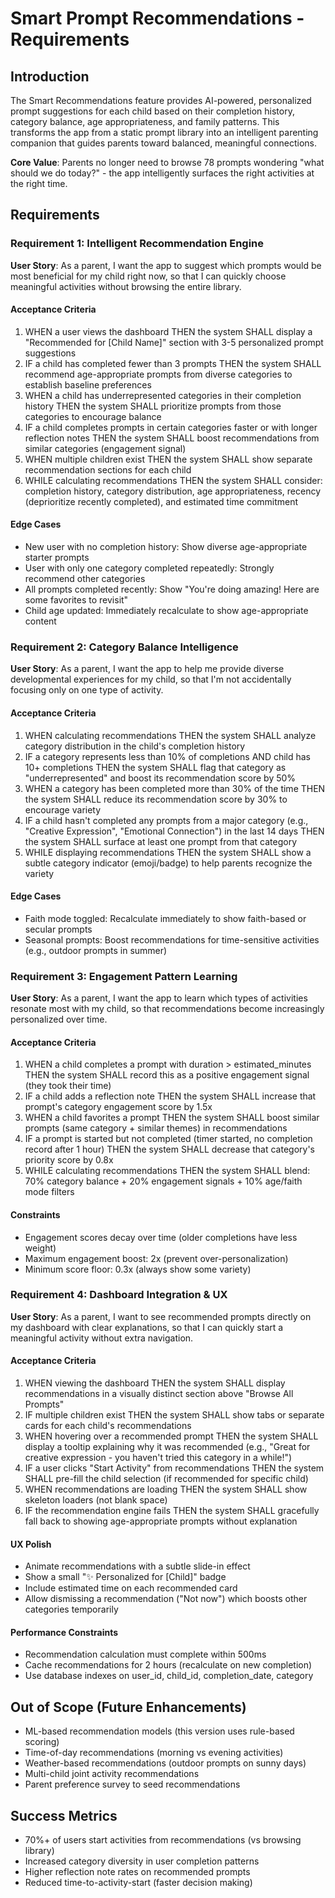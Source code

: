 # Smart Prompt Recommendations - Requirements

## Introduction

The Smart Recommendations feature provides AI-powered, personalized prompt suggestions for each child based on their completion history, category balance, age appropriateness, and family patterns. This transforms the app from a static prompt library into an intelligent parenting companion that guides parents toward balanced, meaningful connections.

**Core Value**: Parents no longer need to browse 78 prompts wondering "what should we do today?" - the app intelligently surfaces the right activities at the right time.

## Requirements

### Requirement 1: Intelligent Recommendation Engine

**User Story**: As a parent, I want the app to suggest which prompts would be most beneficial for my child right now, so that I can quickly choose meaningful activities without browsing the entire library.

#### Acceptance Criteria

1. WHEN a user views the dashboard THEN the system SHALL display a "Recommended for [Child Name]" section with 3-5 personalized prompt suggestions
2. IF a child has completed fewer than 3 prompts THEN the system SHALL recommend age-appropriate prompts from diverse categories to establish baseline preferences
3. WHEN a child has underrepresented categories in their completion history THEN the system SHALL prioritize prompts from those categories to encourage balance
4. IF a child completes prompts in certain categories faster or with longer reflection notes THEN the system SHALL boost recommendations from similar categories (engagement signal)
5. WHEN multiple children exist THEN the system SHALL show separate recommendation sections for each child
6. WHILE calculating recommendations THEN the system SHALL consider: completion history, category distribution, age appropriateness, recency (deprioritize recently completed), and estimated time commitment

#### Edge Cases
- New user with no completion history: Show diverse age-appropriate starter prompts
- User with only one category completed repeatedly: Strongly recommend other categories
- All prompts completed recently: Show "You're doing amazing! Here are some favorites to revisit"
- Child age updated: Immediately recalculate to show age-appropriate content

### Requirement 2: Category Balance Intelligence

**User Story**: As a parent, I want the app to help me provide diverse developmental experiences for my child, so that I'm not accidentally focusing only on one type of activity.

#### Acceptance Criteria

1. WHEN calculating recommendations THEN the system SHALL analyze category distribution in the child's completion history
2. IF a category represents less than 10% of completions AND child has 10+ completions THEN the system SHALL flag that category as "underrepresented" and boost its recommendation score by 50%
3. WHEN a category has been completed more than 30% of the time THEN the system SHALL reduce its recommendation score by 30% to encourage variety
4. IF a child hasn't completed any prompts from a major category (e.g., "Creative Expression", "Emotional Connection") in the last 14 days THEN the system SHALL surface at least one prompt from that category
5. WHILE displaying recommendations THEN the system SHALL show a subtle category indicator (emoji/badge) to help parents recognize the variety

#### Edge Cases
- Faith mode toggled: Recalculate immediately to show faith-based or secular prompts
- Seasonal prompts: Boost recommendations for time-sensitive activities (e.g., outdoor prompts in summer)

### Requirement 3: Engagement Pattern Learning

**User Story**: As a parent, I want the app to learn which types of activities resonate most with my child, so that recommendations become increasingly personalized over time.

#### Acceptance Criteria

1. WHEN a child completes a prompt with duration > estimated_minutes THEN the system SHALL record this as a positive engagement signal (they took their time)
2. IF a child adds a reflection note THEN the system SHALL increase that prompt's category engagement score by 1.5x
3. WHEN a child favorites a prompt THEN the system SHALL boost similar prompts (same category + similar themes) in recommendations
4. IF a prompt is started but not completed (timer started, no completion record after 1 hour) THEN the system SHALL decrease that category's priority score by 0.8x
5. WHILE calculating recommendations THEN the system SHALL blend: 70% category balance + 20% engagement signals + 10% age/faith mode filters

#### Constraints
- Engagement scores decay over time (older completions have less weight)
- Maximum engagement boost: 2x (prevent over-personalization)
- Minimum score floor: 0.3x (always show some variety)

### Requirement 4: Dashboard Integration & UX

**User Story**: As a parent, I want to see recommended prompts directly on my dashboard with clear explanations, so that I can quickly start a meaningful activity without extra navigation.

#### Acceptance Criteria

1. WHEN viewing the dashboard THEN the system SHALL display recommendations in a visually distinct section above "Browse All Prompts"
2. IF multiple children exist THEN the system SHALL show tabs or separate cards for each child's recommendations
3. WHEN hovering over a recommended prompt THEN the system SHALL display a tooltip explaining why it was recommended (e.g., "Great for creative expression - you haven't tried this category in a while!")
4. IF a user clicks "Start Activity" from recommendations THEN the system SHALL pre-fill the child selection (if recommended for specific child)
5. WHEN recommendations are loading THEN the system SHALL show skeleton loaders (not blank space)
6. IF the recommendation engine fails THEN the system SHALL gracefully fall back to showing age-appropriate prompts without explanation

#### UX Polish
- Animate recommendations with a subtle slide-in effect
- Show a small "✨ Personalized for [Child]" badge
- Include estimated time on each recommended card
- Allow dismissing a recommendation ("Not now") which boosts other categories temporarily

#### Performance Constraints
- Recommendation calculation must complete within 500ms
- Cache recommendations for 2 hours (recalculate on new completion)
- Use database indexes on user_id, child_id, completion_date, category

## Out of Scope (Future Enhancements)
- ML-based recommendation models (this version uses rule-based scoring)
- Time-of-day recommendations (morning vs evening activities)
- Weather-based recommendations (outdoor prompts on sunny days)
- Multi-child joint activity recommendations
- Parent preference survey to seed recommendations

## Success Metrics
- 70%+ of users start activities from recommendations (vs browsing library)
- Increased category diversity in user completion patterns
- Higher reflection note rates on recommended prompts
- Reduced time-to-activity-start (faster decision making)
